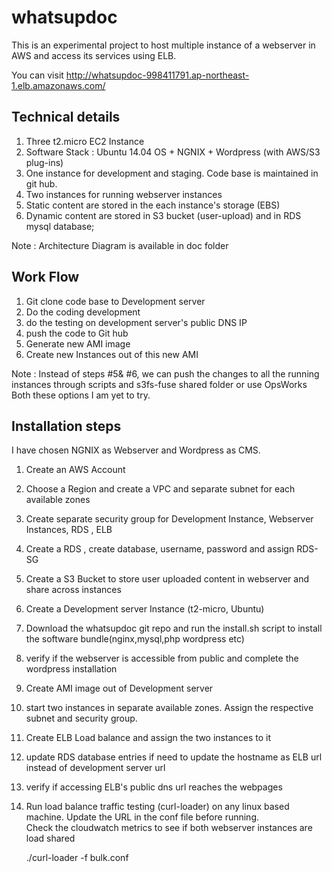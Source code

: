 # whatsupdoc

This is an experimental project to host multiple instance of a webserver in AWS and access its services using ELB.

You can visit http://whatsupdoc-998411791.ap-northeast-1.elb.amazonaws.com/

Technical details
-----------------

1. Three t2.micro EC2 Instance
2. Software Stack : Ubuntu 14.04 OS + NGNIX +  Wordpress (with AWS/S3 plug-ins) 
3. One instance for development and staging. Code base is maintained in git hub.
4. Two instances for running webserver instances
5. Static content are stored in the each instance's storage (EBS)
6. Dynamic content are stored in S3 bucket (user-upload) and in RDS mysql database; 

Note : Architecture Diagram is available in doc folder 

Work Flow
----------
1. Git clone code base to Development server
2. Do the coding development
3. do the testing on development server's public DNS IP
4. push the code to Git hub
5. Generate new AMI image
6. Create new Instances out of this new AMI

Note : Instead of steps #5& #6, 
        we can push the changes to all the running instances through scripts and s3fs-fuse shared folder
		or use OpsWorks
		Both these options I am yet to try.

Installation steps
------------------

I have chosen NGNIX as Webserver and Wordpress as CMS.

1. Create an AWS Account

2. Choose a Region and create a VPC and separate subnet for each available zones

3. Create separate security group for Development Instance, Webserver Instances, RDS , ELB

4. Create a RDS , create database, username, password and assign RDS-SG

5. Create a S3 Bucket to store user uploaded content in webserver and share across instances

6. Create a Development server Instance (t2-micro, Ubuntu)

7. Download the whatsupdoc git repo and run the install.sh script to install the software bundle(nginx,mysql,php wordpress etc)

8. verify if the webserver is accessible from public and complete the wordpress installation

9. Create AMI image out of Development server 

10. start two instances in separate available zones. Assign the respective subnet and security group.

11. Create ELB Load balance and assign the two instances to it

12. update RDS database entries if need to update the hostname as ELB url instead of development server url

13. verify if accessing ELB's public dns url reaches the webpages

14. Run load balance traffic testing (curl-loader) on any linux based machine. 
    Update the URL in the conf file before running.   
	Check the cloudwatch metrics to see if both webserver instances are load shared
	
     ./curl-loader -f bulk.conf


